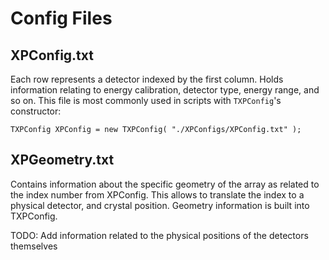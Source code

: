 # Config Files

## XPConfig.txt

Each row represents a detector indexed by the first column. Holds information relating to energy calibration, detector type, energy range, and so on. This file is most commonly used in scripts  with `TXPConfig`'s constructor:

`TXPConfig XPConfig = new TXPConfig( "./XPConfigs/XPConfig.txt" );`

## XPGeometry.txt

Contains information about the specific geometry of the array as related to the index number from XPConfig. This allows to translate the index to a physical detector, and crystal position. Geometry information is built into TXPConfig.

TODO: Add information related to the physical positions of the detectors themselves
